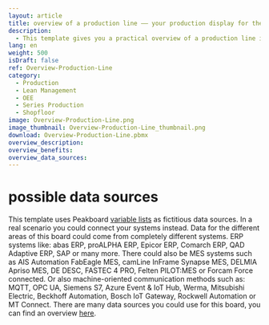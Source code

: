```yaml
---
layout: article
title: overview of a production line –– your production display for the assembly line production
description: 
  - This template gives you a practical overview of a production line in the assembly line production. A generic background graphic, which depicts the individual workstations and their arrangement, thus provides an overview of the individual steps of manufacturing. It also allows you to clearly display important information about the production. Whether key figures on machine status, notifications in case of malfunctions, cycle times, throughput times, target/actual comparisons of quantities or GAE values. Simply download the template and replace the static variables with your individual data sources.
lang: en
weight: 500
isDraft: false
ref: Overview-Production-Line
category:
  - Production
  - Lean Management
  - OEE
  - Series Production
  - Shopfloor
image: Overview-Production-Line.png
image_thumbnail: Overview-Production-Line_thumbnail.png
download: Overview-Production-Line.pbmx
overview_description:
overview_benefits:
overview_data_sources:
---
```

# possible data sources
This template uses Peakboard [variable lists](https://help.peakboard.com/scripting/en-variables.html) as fictitious data sources. In a real scenario you could connect your systems instead. Data for the different areas of this board could come from completely different systems. ERP systems like: abas ERP, proALPHA ERP, Epicor ERP, Comarch ERP, QAD Adaptive ERP, SAP or many more. There could also be MES systems such as AIS Automation FabEagle MES, camLine InFrame Synapse MES, DELMIA Apriso MES, DE DESC, FASTEC 4 PRO, Felten PILOT:MES or Forcam Force connected. Or also machine-oriented communication methods such as: MQTT, OPC UA, Siemens S7, Azure Event & IoT Hub, Werma, Mitsubishi Electric, Beckhoff Automation, Bosch IoT Gateway, Rockwell Automation or MT Connect. There are many data sources you could use for this board, you can find an overview [here](https://peakboard.com/en/product/peakboard-versions/#dataconnections).